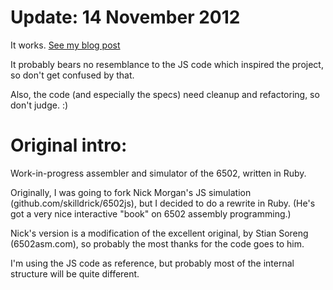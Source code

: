 # Update: 14 November 2012
It works. [See my blog post](http://0xfffc.tumblr.com/post/35751220092/6502-assembler-and-simulator-in-ruby)

It probably bears no resemblance to the JS code
which inspired the project, so don't get confused
by that.

Also, the code (and especially the specs) need
cleanup and refactoring, so don't judge. :)

# Original intro:
Work-in-progress assembler and simulator of the 6502,
written in Ruby.

Originally, I was going to fork Nick Morgan's JS simulation
(github.com/skilldrick/6502js), but I decided to do a
rewrite in Ruby. (He's got a very nice interactive "book"
on 6502 assembly programming.)

Nick's version is a modification of the excellent original,
by Stian Soreng (6502asm.com), so probably the most thanks
for the code goes to him.

I'm using the JS code as reference, but probably most of
the internal structure will be quite different.
